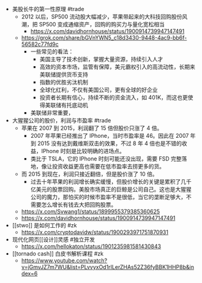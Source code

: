 - 美股长牛的第一性原理 #trade
	- 2012 以后，SP500 流动股大幅减少，苹果带起来的大科技回购股份风潮，把 SP500 变成通缩资产，回购的购买力与量化宽松相当
		- https://x.com/davidhornhouse/status/1900914739947147491
	- https://grok.com/share/bGVnYWN5_c18d3430-9448-4ac9-bb6f-56582c77fd9c
		- 一些常见的看法：
			- 美国主导了技术创新，掌握大量资源，持续引入人才
			- 高效的资本市场，监管有保障，美元霸权引入的高流动性，长期来美联储提供货币支持
			- 指数的优胜劣汰机制
			- 全球化红利，不仅有美国公司，更有全球的好企业
			- 投资者长期有信心，持续不断的资金流入，如 401K，而这也更使得美联储有托底动机
		- 美联储非常重要，
- 大猩猩公司的股价，利润与市盈率 #trade
	- 苹果在 2007 到 2015，利润翻了 15 倍但股价只涨了 4 倍。
		- 2007 年苹果已经推出了 IPhone，当时市盈率是 46。因此在 2007 年到 2015 没有达到戴维斯双击的效果，不过 8 年 4 倍也是不错的收益，IPhone 时刻是比较明确的进场点。
		- 类比于 TSLA，它的 IPhone 时刻可能还没出现，需要 FSD 完整落地，像让投资收益更高也需要在低市盈率去捞更多的货。
	- 而 2015 到现在，利润只接近翻倍，但是股价涨了 10 倍。
		- 过去十年苹果的利润增长确实缓慢，但股价增长的关键是累积了几千亿美元的股票回购。美股市场真正的巨鲸是公司自己。这也是大猩猩公司的魔力，那怕买的时候市盈率不是很低，当它的垄断足够大，不需要怎么增长有钱去大把回购股票。
	- https://x.com/Svwang1/status/1899955379385360625
	- https://x.com/davidhornhouse/status/1900914739947147491
- [[stwo]] 是如何工作的 #zk
	- https://x.com/cryptodavidw/status/1900293971751870931
- 现代化网页[[设计]]灵感 #独立开发
	- https://x.com/hellokaton/status/1901235981581430843
- [[tornado cash]] 白皮书解析课程 #zk
	- https://www.youtube.com/watch?v=jGmvJZ7m7WU&list=PLvvyxOd1rILerZHAs52Z36fyBBK1HHP8b&index=6